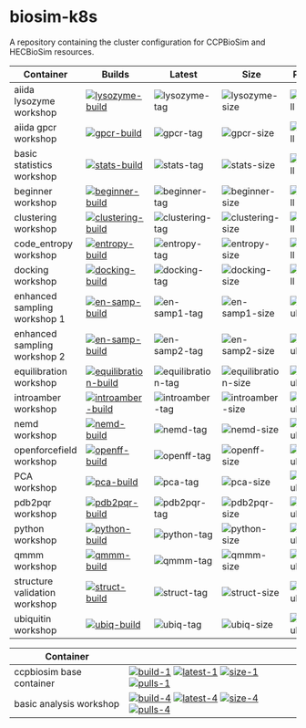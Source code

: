 # biosim-k8s
A repository containing the cluster configuration for CCPBioSim and HECBioSim resources.

| Container | Builds | Latest | Size | Pulls |
| -------- | ------- | ------ | ---- | ----- |
| aiida lysozyme workshop | [![lysozyme-build]][lysozyme-build-link] | ![lysozyme-tag] | ![lysozyme-size]  | ![2pull] |
| aiida gpcr workshop | [![gpcr-build]][gpcr-build-link] | ![gpcr-tag] | ![gpcr-size] | ![3pull] |
| basic statistics workshop | [![stats-build]][stats-build-link] | ![stats-tag] | ![stats-size] | ![5pull] |
| beginner workshop | [![beginner-build]][beginner-build-link] | ![beginner-tag] | ![beginner-size] | ![6pull] |
| clustering workshop | [![clustering-build]][clustering-build-link] | ![clustering-tag] | ![clustering-size] | ![7pull] |
| code_entropy workshop | [![entropy-build]][entropy-build-link] | ![entropy-tag] | ![entropy-size] | ![8pull] |
| docking workshop | [![docking-build]][docking-build-link] | ![docking-tag] | ![docking-size] | ![9pull] |
| enhanced sampling workshop 1 | [![en-samp-build]][en-samp-build-link] | ![en-samp1-tag] | ![en-samp1-size] | ![10pull] |
| enhanced sampling workshop 2 | [![en-samp-build]][en-samp-build-link] | ![en-samp2-tag] | ![en-samp2-size] | ![11pull] |
| equilibration workshop | [![equilibration-build]][equilibration-build-link] | ![equilibration-tag] | ![equilibration-size] | ![12pull] |
| introamber workshop | [![introamber-build]][introamber-build-link] | ![introamber-tag] | ![introamber-size] | ![13pull] |
| nemd workshop | [![nemd-build]][nemd-build-link] | ![nemd-tag] | ![nemd-size] | ![14pull] |
| openforcefield workshop | [![openff-build]][openff-build-link] | ![openff-tag] | ![openff-size] | ![15pull] |
| PCA workshop | [![pca-build]][pca-build-link] | ![pca-tag] | ![pca-size] | ![16pull] |
| pdb2pqr workshop | [![pdb2pqr-build]][pdb2pqr-build-link] | ![pdb2pqr-tag] | ![pdb2pqr-size] | ![17pull] |
| python workshop | [![python-build]][python-build-link] | ![python-tag] | ![python-size] | ![18pull] |
| qmmm workshop | [![qmmm-build]][qmmm-build-link] | ![qmmm-tag] | ![qmmm-size] | ![19pull] |
| structure validation workshop | [![struct-build]][struct-build-link] | ![struct-tag] | ![struct-size] | ![20pull] |
| ubiquitin workshop | [![ubiq-build]][ubiq-build-link] | ![ubiq-tag] | ![ubiq-size] | ![21pull] |

| Container |  |
| -------- | ------------------------------------------------------------------------------------------------------------------- |
| ccpbiosim base container |[![build-1]][link-1] [![latest-1]][link-1] [![size-1]][link-1] [![pulls-1]][link-1] |
| basic analysis workshop | [![build-4]][link-4] [![latest-4]][link-4] [![size-4]][link-4] [![pulls-4]][link-4] |

[build-1]: https://github.com/jimboid/biosim-jupyterhub-base/actions/workflows/build.yml/badge.svg?branch=main
[latest-1]: https://img.shields.io/badge/dynamic/xml?url=https%3A%2F%2Fgithub.com%2Fjimboid%2Fbackage%2Fraw%2Findex%2Fjimboid%2Fbiosim-jupyterhub-base%2Fbiosim-jupyter-base.xml&query=xml%2Fversion%5B.%2Flatest%5B.%3D%22true%22%5D%5D%2Ftags%5B.!%3D%22latest%22%5D&logo=github&label=latest&color=purple
[size-1]: https://img.shields.io/badge/dynamic/xml?url=https%3A%2F%2Fgithub.com%2Fjimboid%2Fbackage%2Fraw%2Findex%2Fjimboid%2Fbiosim-jupyterhub-base%2Fbiosim-jupyter-base.xml&query=xml%2Fsize&logo=github&label=size&color=orange
[pulls-1]: https://img.shields.io/badge/dynamic/xml?url=https%3A%2F%2Fgithub.com%2Fjimboid%2Fbackage%2Fraw%2Findex%2Fjimboid%2Fbiosim-jupyterhub-base%2Fbiosim-jupyter-base.xml&query=xml%2Fdownloads&logo=github&label=pulls&color=blue
[link-1]: https://github.com/jimboid/biosim-jupyterhub-base

[build-4]: https://github.com/jimboid/biosim-basic-analysis-workshop/actions/workflows/build.yml/badge.svg?branch=main
[latest-4]: https://img.shields.io/badge/dynamic/xml?url=https%3A%2F%2Fgithub.com%2Fjimboid%2Fbackage%2Fraw%2Findex%2Fjimboid%2Fbiosim-basic-analysis-workshop%2Fbiosim-basic-analysis-workshop.xml&query=xml%2Fversion%5B.%2Flatest%5B.%3D%22true%22%5D%5D%2Ftags%5B.!%3D%22latest%22%5D&logo=github&label=latest&color=purple
[size-4]: https://img.shields.io/badge/dynamic/xml?url=https%3A%2F%2Fgithub.com%2Fjimboid%2Fbackage%2Fraw%2Findex%2Fjimboid%2Fbiosim-basic-analysis-workshop%2Fbiosim-basic-analysis-workshop.xml&query=xml%2Fsize&logo=github&label=size&color=orange
[pulls-4]: https://img.shields.io/badge/dynamic/xml?url=https%3A%2F%2Fgithub.com%2Fjimboid%2Fbackage%2Fraw%2Findex%2Fjimboid%2Fbiosim-basic-analysis-workshop%2Fbiosim-basic-analysis-workshop.xml&query=xml%2Fdownloads&logo=github&label=pulls&color=blue
[link-4]: https://github.com/jimboid/biosim-basic-analysis-workshop

[base-build]: https://github.com/jimboid/biosim-jupyterhub-base/actions/workflows/build.yml/badge.svg?branch=main
[base-build-link]: https://github.com/jimboid/biosim-jupyterhub-base/actions/workflows/build.yml
[lysozyme-build]: https://github.com/jimboid/biosim-aiida-lysozyme-workshop/actions/workflows/build.yml/badge.svg?branch=main
[lysozyme-build-link]: https://github.com/jimboid/biosim-aiida-lysozyme-workshop/actions/workflows/build.yml
[gpcr-build]: https://github.com/jimboid/biosim-aiida-gpcr-workshop/actions/workflows/build.yml/badge.svg?branch=main
[gpcr-build-link]: https://github.com/jimboid/biosim-aiida-gpcr-workshop/actions/workflows/build.yml
[stats-build]: https://github.com/jimboid/biosim-basic-statistics-workshop/actions/workflows/build.yml/badge.svg?branch=main
[stats-build-link]: https://github.com/jimboid/biosim-basic-statistics-workshop/actions/workflows/build.yml
[beginner-build]: https://github.com/jimboid/biosim-beginners-workshop/actions/workflows/build.yml/badge.svg?branch=main
[beginner-build-link]: https://github.com/jimboid/biosim-beginners-workshop/actions/workflows/build.yml
[clustering-build]: https://github.com/jimboid/biosim-clustering-workshop/actions/workflows/build.yml/badge.svg?branch=main
[clustering-build-link]: https://github.com/jimboid/biosim-clustering-workshop/actions/workflows/build.yml
[entropy-build]: https://github.com/jimboid/biosim-codeentropy-workshop/actions/workflows/build.yml/badge.svg?branch=main
[entropy-build-link]: https://github.com/jimboid/biosim-codeentropy-workshop/actions/workflows/build.yml
[docking-build]: https://github.com/jimboid/biosim-docking-workshop/actions/workflows/build.yml/badge.svg?branch=main
[docking-build-link]: https://github.com/jimboid/biosim-docking-workshop/actions/workflows/build.yml
[en-samp-build]: https://github.com/jimboid/biosim-enhanced-sampling-workshop/actions/workflows/build.yml/badge.svg?branch=main
[en-samp-build-link]: https://github.com/jimboid/biosim-enhanced-sampling-workshop/actions/workflows/build.yml
[equilibration-build]: https://github.com/jimboid/biosim-equilibration-workshop/actions/workflows/build.yml/badge.svg?branch=main
[equilibration-build-link]: https://github.com/jimboid/biosim-equilibration-workshop/actions/workflows/build.yml
[introamber-build]: https://github.com/jimboid/biosim-introamber-workshop/actions/workflows/build.yml/badge.svg?branch=main
[introamber-build-link]: https://github.com/jimboid/biosim-introamber-workshop/actions/workflows/build.yml
[nemd-build]: https://github.com/jimboid/biosim-nemd-workshop/actions/workflows/build.yml/badge.svg?branch=main
[nemd-build-link]: https://github.com/jimboid/biosim-nemd-workshop/actions/workflows/build.yml
[openff-build]: https://github.com/jimboid/biosim-openff-workshop/actions/workflows/build.yml/badge.svg?branch=main
[openff-build-link]: https://github.com/jimboid/biosim-openff-workshop/actions/workflows/build.yml
[pca-build]: https://github.com/jimboid/biosim-pca-workshop/actions/workflows/build.yml/badge.svg?branch=main
[pca-build-link]: https://github.com/jimboid/biosim-pca-workshop/actions/workflows/build.yml
[pdb2pqr-build]: https://github.com/jimboid/biosim-pdb2pqr-workshop/actions/workflows/build.yml/badge.svg?branch=main
[pdb2pqr-build-link]: https://github.com/jimboid/biosim-pdb2pqr-workshop/actions/workflows/build.yml
[python-build]: https://github.com/jimboid/biosim-python-workshop/actions/workflows/build.yml/badge.svg?branch=main
[python-build-link]: https://github.com/jimboid/biosim-python-workshop/actions/workflows/build.yml
[qmmm-build]: https://github.com/jimboid/biosim-qmmm-workshop/actions/workflows/build.yml/badge.svg?branch=main
[qmmm-build-link]: https://github.com/jimboid/biosim-qmmm-workshop/actions/workflows/build.yml
[struct-build]: https://github.com/jimboid/biosim-structure-validation-workshop/actions/workflows/build.yml/badge.svg?branch=main
[struct-build-link]: https://github.com/jimboid/biosim-structure-validation-workshop/actions/workflows/build.yml
[ubiq-build]: https://github.com/jimboid/biosim-ubiquitin-analysis-workshop/actions/workflows/build.yml/badge.svg?branch=main
[ubiq-build-link]: https://github.com/jimboid/biosim-ubiquitin-analysis-workshop/actions/workflows/build.yml

[base-tag]: <https://ghcr-badge.egpl.dev/jimboid/biosim-jupyterhub-base/latest_tag?color=%2344cc11&ignore=latest&label=version&trim=>
[lysozyme-tag]: <https://ghcr-badge.egpl.dev/jimboid/biosim-aiida-lysozyme-workshop/latest_tag?color=%2344cc11&ignore=latest&label=version&trim=>
[gpcr-tag]: <https://ghcr-badge.egpl.dev/jimboid/biosim-aiida-gpcr-workshop/latest_tag?color=%2344cc11&ignore=latest&label=version&trim=>
[anals-tag]: <https://ghcr-badge.egpl.dev/jimboid/biosim-basic-analysis-workshop/latest_tag?color=%2344cc11&ignore=latest&label=version&trim=>
[stats-tag]: <https://ghcr-badge.egpl.dev/jimboid/biosim-basic-statistics-workshop/latest_tag?color=%2344cc11&ignore=latest&label=version&trim=>
[beginner-tag]: <https://ghcr-badge.egpl.dev/jimboid/biosim-beginners-workshop/latest_tag?color=%2344cc11&ignore=latest&label=version&trim=e>
[clustering-tag]: <https://ghcr-badge.egpl.dev/jimboid/biosim-clustering-workshop/latest_tag?color=%2344cc11&ignore=latest&label=version&trim=>
[entropy-tag]: <https://ghcr-badge.egpl.dev/jimboid/biosim-codeentropy-workshop/latest_tag?color=%2344cc11&ignore=latest&label=version&trim=>
[docking-tag]: <https://ghcr-badge.egpl.dev/jimboid/biosim-docking-workshop/latest_tag?color=%2344cc11&ignore=latest&label=version&trim=>
[en-samp1-tag]: <https://ghcr-badge.egpl.dev/jimboid/biosim-enhanced-sampling-workshop-part1/latest_tag?color=%2344cc11&ignore=latest&label=version&trim=>
[en-samp2-tag]: <https://ghcr-badge.egpl.dev/jimboid/biosim-enhanced-sampling-workshop-part2/latest_tag?color=%2344cc11&ignore=latest&label=version&trim=>
[equilibration-tag]: <https://ghcr-badge.egpl.dev/jimboid/biosim-equilibration-workshop/latest_tag?color=%2344cc11&ignore=latest&label=version&trim=e>
[introamber-tag]: <https://ghcr-badge.egpl.dev/jimboid/biosim-introamber-workshop/latest_tag?color=%2344cc11&ignore=latest&label=version&trim=>
[nemd-tag]: <https://ghcr-badge.egpl.dev/jimboid/biosim-nemd-workshop/latest_tag?color=%2344cc11&ignore=latest&label=version&trim=>
[openff-tag]: <https://ghcr-badge.egpl.dev/jimboid/biosim-openff-workshop/latest_tag?color=%2344cc11&ignore=latest&label=version&trim=>
[pca-tag]: <https://ghcr-badge.egpl.dev/jimboid/biosim-pca-workshop/latest_tag?color=%2344cc11&ignore=latest&label=version&trim=>
[pdb2pqr-tag]: <https://ghcr-badge.egpl.dev/jimboid/biosim-pdb2pqr-workshop/latest_tag?color=%2344cc11&ignore=latest&label=version&trim=>
[python-tag]: <https://ghcr-badge.egpl.dev/jimboid/biosim-python-workshop/latest_tag?color=%2344cc11&ignore=latest&label=version&trim=>
[qmmm-tag]: <https://ghcr-badge.egpl.dev/jimboid/biosim-qmmm-workshop/latest_tag?color=%2344cc11&ignore=latest&label=version&trim=>
[struct-tag]: <https://ghcr-badge.egpl.dev/jimboid/biosim-structure-validation-workshop/latest_tag?color=%2344cc11&ignore=latest&label=version&trim=>
[ubiq-tag]: <https://ghcr-badge.egpl.dev/jimboid/biosim-ubiquitin-analysis-workshop/latest_tag?color=%2344cc11&ignore=latest&label=version&trim=>

[base-size]: <https://ghcr-badge.egpl.dev/jimboid/biosim-jupyterhub-base/size?label=image>
[lysozyme-size]: <https://ghcr-badge.egpl.dev/jimboid/biosim-aiida-lysozyme-workshop/size?label=image>
[gpcr-size]: <https://ghcr-badge.egpl.dev/jimboid/biosim-aiida-gpcr-workshop/size?label=image>
[anals-size]: <https://ghcr-badge.egpl.dev/jimboid/biosim-basic-analysis-workshop/size?label=image>
[stats-size]: <https://ghcr-badge.egpl.dev/jimboid/biosim-basic-statistics-workshop/size?label=image>
[beginner-size]: <https://ghcr-badge.egpl.dev/jimboid/biosim-beginners-workshop/size?label=image>
[clustering-size]: <https://ghcr-badge.egpl.dev/jimboid/biosim-clustering-workshop/size?label=image>
[entropy-size]: <https://ghcr-badge.egpl.dev/jimboid/biosim-codeentropy-workshop/size?label=image>
[docking-size]: <https://ghcr-badge.egpl.dev/jimboid/biosim-docking-workshop/size?label=image>
[en-samp1-size]: <https://ghcr-badge.egpl.dev/jimboid/biosim-enhanced-sampling-workshop-part1/size?label=image>
[en-samp2-size]: <https://ghcr-badge.egpl.dev/jimboid/biosim-enhanced-sampling-workshop-part2/size?label=image>
[equilibration-size]: <https://ghcr-badge.egpl.dev/jimboid/biosim-equilibration-workshop/size?label=image>
[introamber-size]: <https://ghcr-badge.egpl.dev/jimboid/biosim-introamber-workshop/size?label=image>
[nemd-size]: <https://ghcr-badge.egpl.dev/jimboid/biosim-nemd-workshop/size?label=image>
[openff-size]: <https://ghcr-badge.egpl.dev/jimboid/biosim-openff-workshop/size?label=image>
[pca-size]: <https://ghcr-badge.egpl.dev/jimboid/biosim-pca-workshop/size?label=image>
[pdb2pqr-size]: <https://ghcr-badge.egpl.dev/jimboid/biosim-pdb2pqr-workshop/size?label=image>
[python-size]: <https://ghcr-badge.egpl.dev/jimboid/biosim-python-workshop/size?label=image>
[qmmm-size]: <https://ghcr-badge.egpl.dev/jimboid/biosim-qmmm-workshop/size?label=image>
[struct-size]: <https://ghcr-badge.egpl.dev/jimboid/biosim-structure-validation-workshop/size?label=image>
[ubiq-size]: <https://ghcr-badge.egpl.dev/jimboid/biosim-ubiquitin-analysis-workshop/size?label=image>

[1pull]: https://img.shields.io/badge/dynamic/json?url=https%3A%2F%2Fipitio.github.io%2Fbackage%2Fjimboid%2Fbiosim-jupyterhub-base%2Fbiosim-jupyter-base.json&query=%24.downloads&logo=github&label=pulls&color=blue
[2pull]: https://img.shields.io/badge/dynamic/json?url=https%3A%2F%2Fipitio.github.io%2Fbackage%2Fjimboid%2Fbiosim-aiida-lysozyme-workshop%2Fbiosim-aiida-lysozyme-workshop.json&query=%24.downloads&logo=github&label=pulls&color=blue
[3pull]: https://img.shields.io/badge/dynamic/json?url=https%3A%2F%2Fipitio.github.io%2Fbackage%2Fjimboid%2Fbiosim-aiida-gpcr-workshop%2Fbiosim-aiida-gpcr-workshop.json&query=%24.downloads&logo=github&label=pulls&color=blue
[4pull]: https://img.shields.io/badge/dynamic/json?url=https%3A%2F%2Fipitio.github.io%2Fbackage%2Fjimboid%2Fbiosim-basic-analysis-workshop%2Fbiosim-basic-analysis-workshop.json&query=%24.downloads&logo=github&label=pulls&color=blue
[5pull]: https://img.shields.io/badge/dynamic/json?url=https%3A%2F%2Fipitio.github.io%2Fbackage%2Fjimboid%2Fbiosim-basic-statistics-workshop%2Fbiosim-basic-statistics-workshop.json&query=%24.downloads&logo=github&label=pulls&color=blue
[6pull]: https://img.shields.io/badge/dynamic/json?url=https%3A%2F%2Fipitio.github.io%2Fbackage%2Fjimboid%2Fbiosim-beginners-workshop%2Fbiosim-beginners-workshop.json&query=%24.downloads&logo=github&label=pulls&color=blue
[7pull]: https://img.shields.io/badge/dynamic/json?url=https%3A%2F%2Fipitio.github.io%2Fbackage%2Fjimboid%2Fbiosim-clustering-workshop%2Fbiosim-clustering-workshop.json&query=%24.downloads&logo=github&label=pulls&color=blue
[8pull]: https://img.shields.io/badge/dynamic/json?url=https%3A%2F%2Fipitio.github.io%2Fbackage%2Fjimboid%2Fbiosim-codeentropy-workshop%2Fbiosim-codeentropy-workshop.json&query=%24.downloads&logo=github&label=pulls&color=blue
[9pull]: https://img.shields.io/badge/dynamic/json?url=https%3A%2F%2Fipitio.github.io%2Fbackage%2Fjimboid%2Fbiosim-docking-workshop%2Fbiosim-docking-workshop.json&query=%24.downloads&logo=github&label=pulls&color=blue
[10pull]: https://img.shields.io/badge/dynamic/json?url=https%3A%2F%2Fipitio.github.io%2Fbackage%2Fjimboid%2Fbiosim-enhanced-sampling-workshop%2Fbiosim-enhanced-sampling-workshop-part1.json&query=%24.downloads&logo=github&label=pulls&color=blue
[11pull]: https://img.shields.io/badge/dynamic/json?url=https%3A%2F%2Fipitio.github.io%2Fbackage%2Fjimboid%2Fbiosim-enhanced-sampling-workshop%2Fbiosim-enhanced-sampling-workshop-part2.json&query=%24.downloads&logo=github&label=pulls&color=blue
[12pull]: https://img.shields.io/badge/dynamic/json?url=https%3A%2F%2Fipitio.github.io%2Fbackage%2Fjimboid%2Fbiosim-equilibration-workshop%2Fbiosim-equilibration-workshop.json&query=%24.downloads&logo=github&label=pulls&color=blue
[13pull]: https://img.shields.io/badge/dynamic/json?url=https%3A%2F%2Fipitio.github.io%2Fbackage%2Fjimboid%2Fbiosim-introamber-workshop%2Fbiosim-introamber-workshop.json&query=%24.downloads&logo=github&label=pulls&color=blue
[14pull]: https://img.shields.io/badge/dynamic/json?url=https%3A%2F%2Fipitio.github.io%2Fbackage%2Fjimboid%2Fbiosim-nemd-workshop%2Fbiosim-nemd-workshop.json&query=%24.downloads&logo=github&label=pulls&color=blue
[15pull]: https://img.shields.io/badge/dynamic/json?url=https%3A%2F%2Fipitio.github.io%2Fbackage%2Fjimboid%2Fbiosim-openff-workshop%2Fbiosim-openff-workshop.json&query=%24.downloads&logo=github&label=pulls&color=blue
[16pull]: https://img.shields.io/badge/dynamic/json?url=https%3A%2F%2Fipitio.github.io%2Fbackage%2Fjimboid%2Fbiosim-pca-workshop%2Fbiosim-pca-workshop.json&query=%24.downloads&logo=github&label=pulls&color=blue
[17pull]: https://img.shields.io/badge/dynamic/json?url=https%3A%2F%2Fipitio.github.io%2Fbackage%2Fjimboid%2Fbiosim-pdb2pqr-workshop%2Fbiosim-pdb2pqr-workshop.json&query=%24.downloads&logo=github&label=pulls&color=blue
[18pull]: https://img.shields.io/badge/dynamic/json?url=https%3A%2F%2Fipitio.github.io%2Fbackage%2Fjimboid%2Fbiosim-python-workshop%2Fbiosim-python-workshop.json&query=%24.downloads&logo=github&label=pulls&color=blue
[19pull]: https://img.shields.io/badge/dynamic/json?url=https%3A%2F%2Fipitio.github.io%2Fbackage%2Fjimboid%2Fbiosim-qmmm-workshop%2Fbiosim-qmmm-workshop.json&query=%24.downloads&logo=github&label=pulls&color=blue
[20pull]: https://img.shields.io/badge/dynamic/json?url=https%3A%2F%2Fipitio.github.io%2Fbackage%2Fjimboid%2Fbiosim-structure-validation-workshop%2Fbiosim-structure-validation-workshop.json&query=%24.downloads&logo=github&label=pulls&color=blue
[21pull]: https://img.shields.io/badge/dynamic/json?url=https%3A%2F%2Fipitio.github.io%2Fbackage%2Fjimboid%2Fbiosim-ubiquitin-analysis-workshop%2Fbiosim-ubiquitin-analysis-workshop.json&query=%24.downloads&logo=github&label=pulls&color=blue
